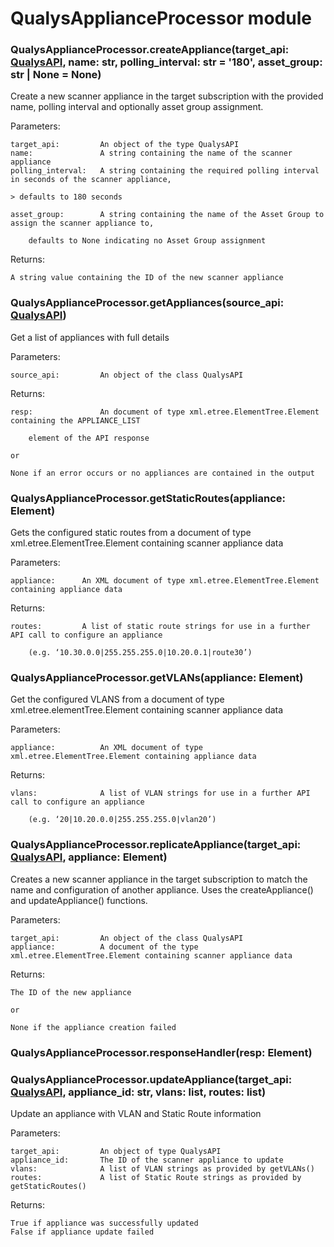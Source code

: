 # QualysApplianceProcessor module


### QualysApplianceProcessor.createAppliance(target_api: [QualysAPI](QualysAPI.md#QualysAPI.QualysAPI), name: str, polling_interval: str = '180', asset_group: str | None = None)
Create a new scanner appliance in the target subscription with the provided name, polling interval and optionally
asset group assignment.

Parameters:

    target_api:         An object of the type QualysAPI
    name:               A string containing the name of the scanner appliance
    polling_interval:   A string containing the required polling interval in seconds of the scanner appliance,

    > defaults to 180 seconds

    asset_group:        A string containing the name of the Asset Group to assign the scanner appliance to,

        defaults to None indicating no Asset Group assignment

Returns:

    A string value containing the ID of the new scanner appliance


### QualysApplianceProcessor.getAppliances(source_api: [QualysAPI](QualysAPI.md#QualysAPI.QualysAPI))
Get a list of appliances with full details

Parameters:

    source_api:         An object of the class QualysAPI

Returns:

    resp:               An document of type xml.etree.ElementTree.Element containing the APPLIANCE_LIST

        element of the API response

    or

    None if an error occurs or no appliances are contained in the output


### QualysApplianceProcessor.getStaticRoutes(appliance: Element)
Gets the configured static routes from a document of type xml.etree.ElementTree.Element containing scanner
appliance data

Parameters:

    appliance:      An XML document of type xml.etree.ElementTree.Element containing appliance data

Returns:

    routes:         A list of static route strings for use in a further API call to configure an appliance

        (e.g. ‘10.30.0.0|255.255.255.0|10.20.0.1|route30’)


### QualysApplianceProcessor.getVLANs(appliance: Element)
Get the configured VLANS from a document of type xml.etree.elementTree.Element containing scanner appliance data

Parameters:

    appliance:          An XML document of type xml.etree.ElementTree.Element containing appliance data

Returns:

    vlans:              A list of VLAN strings for use in a further API call to configure an appliance

        (e.g. ‘20|10.20.0.0|255.255.255.0|vlan20’)


### QualysApplianceProcessor.replicateAppliance(target_api: [QualysAPI](QualysAPI.md#QualysAPI.QualysAPI), appliance: Element)
Creates a new scanner appliance in the target subscription to match the name and configuration of another
appliance.  Uses the createAppliance() and updateAppliance() functions.

Parameters:

    target_api:         An object of the class QualysAPI
    appliance:          A document of the type xml.etree.ElementTree.Element containing scanner appliance data

Returns:

    The ID of the new appliance

    or

    None if the appliance creation failed


### QualysApplianceProcessor.responseHandler(resp: Element)

### QualysApplianceProcessor.updateAppliance(target_api: [QualysAPI](QualysAPI.md#QualysAPI.QualysAPI), appliance_id: str, vlans: list, routes: list)
Update an appliance with VLAN and Static Route information

Parameters:

    target_api:         An object of type QualysAPI
    appliance_id:       The ID of the scanner appliance to update
    vlans:              A list of VLAN strings as provided by getVLANs()
    routes:             A list of Static Route strings as provided by getStaticRoutes()

Returns:

    True if appliance was successfully updated
    False if appliance update failed
